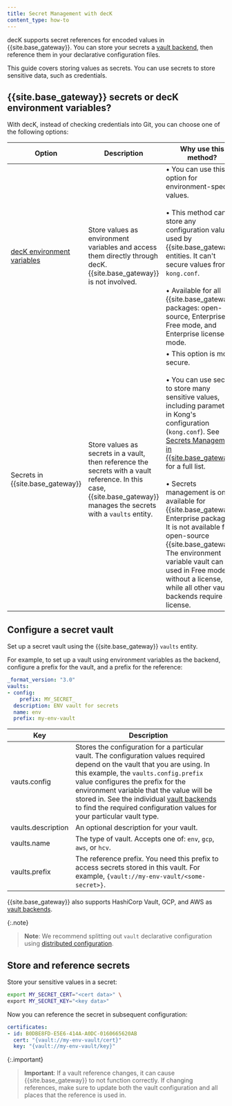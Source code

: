 ```yaml
---
title: Secret Management with decK
content_type: how-to
---
```


decK supports secret references for encoded values in {{site.base_gateway}}.
You can store your secrets a [vault backend](/gateway/latest/kong-enterprise/secrets-management/),
then reference them in your declarative configuration files.

This guide covers storing values as secrets. You can use secrets to store sensitive data, such as credentials.

## {{site.base_gateway}} secrets or decK environment variables?

With decK, instead of checking credentials into Git, you can choose one of the following options:

Option | Description | Why use this method?
-------|-------------|---------------------
[decK environment variables](/deck/latest/guides/environment-variables) | Store values as environment variables and access them directly through decK. {{site.base_gateway}} is not involved. | • You can use this option for environment-specific values. <br><br> • This method can store any configuration values used by {{site.base_gateway}} entities. It can't secure values from `kong.conf`. <br><br> • Available for all {{site.base_gateway}} packages: open-source, Enterprise Free mode, and Enterprise licensed mode.
Secrets in {{site.base_gateway}} | Store values as secrets in a vault, then reference the secrets with a vault reference. In this case, {{site.base_gateway}} manages the secrets with a `vaults` entity. | • This option is more secure. <br><br> • You can use secrets to store many sensitive values, including parameters in Kong's configuration (`kong.conf`). See [Secrets Management in {{site.base_gateway}}](/gateway/latest/kong-enterprise/secrets-management/#what-can-be-stored-as-a-secret) for a full list. <br><br> • Secrets management is only available for {{site.base_gateway}} Enterprise packages. It is not available for open-source {{site.base_gateway}}. <br>The environment variable vault can be used in Free mode without a license, while all other vault backends require a license.

## Configure a secret vault

Set up a secret vault using the {{site.base_gateway}} `vaults` entity.

For example, to set up a vault using environment variables as the backend,
configure a prefix for the vault, and a prefix for the reference:

```yaml
_format_version: "3.0"
vaults:
- config:
    prefix: MY_SECRET_
  description: ENV vault for secrets
  name: env
  prefix: my-env-vault
```

Key | Description
----|---
vauts.config | Stores the configuration for a particular vault. The configuration values required depend on the vault that you are using. In this example, the `vaults.config.prefix` value configures the prefix for the environment variable that the value will be stored in. See the individual [vault backends](/gateway/latest/kong-enterprise/secrets-management/backends/) to find the required configuration values for your particular vault type.
vaults.description | An optional description for your vault.
vaults.name | The type of vault. Accepts one of: `env`, `gcp`, `aws`, or `hcv`.
vaults.prefix | The reference prefix. You need this prefix to access secrets stored in this vault. For example, `{vault://my-env-vault/<some-secret>}`.

{{site.base_gateway}} also supports HashiCorp Vault, GCP, and AWS as [vault backends](/gateway/latest/kong-enterprise/secrets-management/backends/).

{:.note}
> **Note**: We recommend splitting out `vault` declarative configuration using [distributed configuration](/deck/latest/guides/distributed-configuration).

## Store and reference secrets

Store your sensitive values in a secret:

```sh
export MY_SECRET_CERT="<cert data>" \
export MY_SECRET_KEY="<key data>"
```

Now you can reference the secret in subsequent configuration:

```yaml
certificates:
- id: B0DBE8FD-E5E6-414A-A0DC-0160665620AB
  cert: "{vault://my-env-vault/cert}"
  key: "{vault://my-env-vault/key}"
```

{:.important}
> **Important**: If a vault reference changes, it can cause {{site.base_gateway}} to not function correctly.
If changing references, make sure to update both the vault configuration and all places
that the reference is used in.
